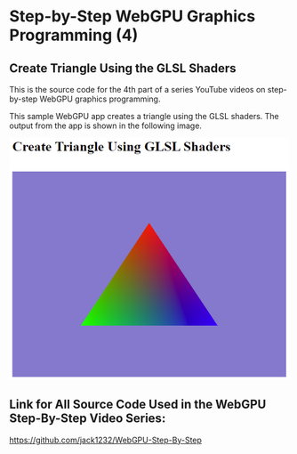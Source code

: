 # Step-by-Step WebGPU Graphics Programming (4) 
## Create Triangle Using the GLSL Shaders 

This is the source code for the 4th part of a series YouTube videos on step-by-step WebGPU graphics programming.

This sample WebGPU app creates a triangle using the GLSL shaders. The output from the app is shown in the following image.

![wg04-01](dist/assets/wg04-01.png)

## Link for All Source Code Used in the WebGPU Step-By-Step Video Series:

https://github.com/jack1232/WebGPU-Step-By-Step


